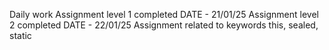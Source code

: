 Daily work
Assignment level 1 completed DATE - 21/01/25
Assignment level 2 completed DATE - 22/01/25
Assignment related to keywords this, sealed, static
